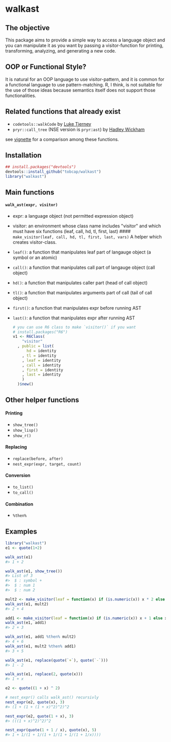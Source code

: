 walkast
=======

The objective
-------------

This package aims to provide a simple way to access a language object and you can manipulate it as you want by passing a visitor-function for printing, transforming, analyzing, and generating a new code.

OOP or Functional Style?
------------------------

It is natural for an OOP language to use visitor-pattern, and it is common for a functional language to use pattern-matching. R, I think, is not suitable for the use of those ideas because semantics itself does not support those functionalities.

Related functions that already exist
------------------------------------

-   `codetools::walkCode` by [Luke Tierney](https://cran.r-project.org/web/packages/codetools/index.html)
-   `pryr::call_tree` (NSE version is `pryr`::`ast`) by [Hadley Wickham](https://cran.r-project.org/web/packages/pryr/index.html)

see [vignette](./vignettes/related_ast_functions.md) for a comparison among these functions.

Installation
------------

``` r
## install.packages("devtools")
devtools::install_github("tobcap/walkast")
library("walkast")
```

Main functions
--------------

#### `walk_ast(expr, visitor)`

-   expr: a language object (not permitted expression object)
-   visitor: an environment whose class name includes "visitor" and which must have six functions (leaf, call, hd, tl, first, last) \#\#\#\# `make_visitor(leaf, call, hd, tl, first, last, vars)` A helper which creates visitor-class.

-   `leaf()`: a function that manipulates leaf part of langauge object (a symbol or an atomic)
-   `call()`: a function that manipulates call part of langauge object (call object)
-   `hd()`: a function that manipulates caller part (head of call object)
-   `tl()`: a function that manipulates arguments part of call (tail of call object)
-   `first()`: a function that manipulates expr before running AST
-   `last()`: a function that manipulates expr after running AST

    ``` r
    # you can use R6 class to make `visitor()` if you want
    # install.packages("R6")
    v1 <- R6Class(
        "visitor"
      , public = list(
          hd = identity
        , tl = identity
        , leaf = identity
        , call = identity
        , first = identity
        , last = identity
        )
      )$new()
    ```

Other helper functions
----------------------

#### Printing

-   `show_tree()`
-   `show_lisp()`
-   `show_r()`

#### Replacing

-   `replace(before, after)`
-   `nest_expr(expr, target, count)`

#### Conversion

-   `to_list()`
-   `to_call()`

#### Combination

-   `%then%`

Examples
--------

``` r
library("walkast")
e1 <- quote(1+2)
```

``` r
walk_ast(e1)
#> 1 + 2
```

``` r
walk_ast(e1, show_tree())
#> List of 3
#>  $ : symbol +
#>  $ : num 1
#>  $ : num 2
```

``` r
mult2 <- make_visitor(leaf = function(x) if (is.numeric(x)) x * 2 else x)
walk_ast(e1, mult2)
#> 2 + 4

add1 <- make_visitor(leaf = function(x) if (is.numeric(x)) x + 1 else x)
walk_ast(e1, add1)
#> 2 + 3

walk_ast(e1, add1 %then% mult2)
#> 4 + 6
walk_ast(e1, mult2 %then% add1)
#> 3 + 5
```

``` r
walk_ast(e1, replace(quote(`+`), quote(`-`)))
#> 1 - 2
```

``` r
walk_ast(e1, replace(2, quote(x)))
#> 1 + x
```

``` r
e2 <- quote((1 + x) ^ 2)

# nest_expr() calls walk_ast() recursivly
nest_expr(e2, quote(x), 3)
#> (1 + (1 + (1 + x)^2)^2)^2

nest_expr(e2, quote(1 + x), 3)
#> (((1 + x)^2)^2)^2

nest_expr(quote(1 + 1 / x), quote(x), 5)
#> 1 + 1/(1 + 1/(1 + 1/(1 + 1/(1 + 1/x))))
```
